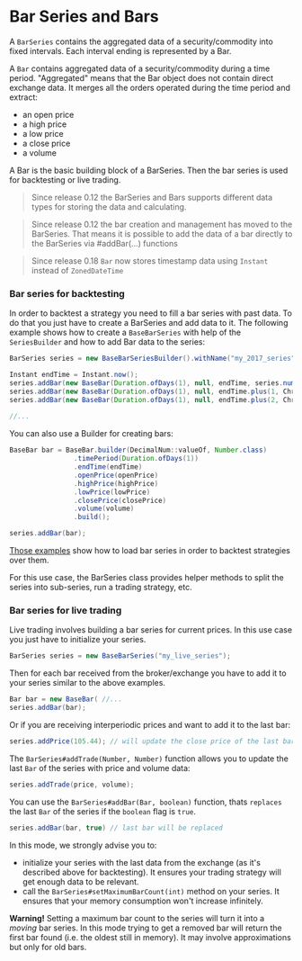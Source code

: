 # Bar Series and Bars
A `BarSeries` contains the aggregated data of a security/commodity into fixed intervals. Each interval ending is represented by a Bar.

A `Bar` contains aggregated data of a security/commodity during a time period. "Aggregated" means that the Bar object does not contain direct exchange data. It merges all the orders operated during the time period and extract:

  * an open price
  * a high price
  * a low price
  * a close price
  * a volume

A Bar is the basic building block of a BarSeries. Then the bar series is used for backtesting or live trading.

> Since release 0.12 the BarSeries and Bars supports different data types for storing the data and calculating.

> Since release 0.12 the bar creation and management has moved to the BarSeries. That means it is possible to add the data of a bar directly to the BarSeries via #addBar(...) functions

> Since release 0.18 `Bar` now stores timestamp data using `Instant` instead of `ZonedDateTime`

### Bar series for backtesting

In order to backtest a strategy you need to fill a bar series with past data. To do that you just have to create a BarSeries and add data to it. The following example shows how to create a `BaseBarSeries` with help of the ``SeriesBuilder`` and how to add Bar data to the series:

```java
BarSeries series = new BaseBarSeriesBuilder().withName("my_2017_series").build();

Instant endTime = Instant.now();
series.addBar(new BaseBar(Duration.ofDays(1), null, endTime, series.numFactory().numOf(105.42), series.numFactory().numOf(112.99), series.numFactory().numOf(104.01), series.numFactory().numOf(111.42), series.numFactory().numOf(1337), series.numFactory().one(), 0));
series.addBar(new BaseBar(Duration.ofDays(1), null, endTime.plus(1, ChronoUnit.DAYS), series.numFactory().numOf(111.43), series.numFactory().numOf(112.83), series.numFactory().numOf(107.77), series.numFactory().numOf(107.99), series.numFactory().numOf(1234), series.numFactory().one(), 0));
series.addBar(new BaseBar(Duration.ofDays(1), null, endTime.plus(2, ChronoUnit.DAYS), series.numFactory().numOf(107.90), series.numFactory().numOf(117.50), series.numFactory().numOf(107.90), series.numFactory().numOf(115.42), series.numFactory().numOf(4242), series.numFactory().one(), 0));
        
//...

```

You can also use a Builder for creating bars:

````java
BaseBar bar = BaseBar.builder(DecimalNum::valueOf, Number.class)
                .timePeriod(Duration.ofDays(1))
                .endTime(endTime)
                .openPrice(openPrice)
                .highPrice(highPrice)
                .lowPrice(lowPrice)
                .closePrice(closePrice)
                .volume(volume)
                .build();

series.addBar(bar);

````

[Those examples](Usage-examples.html) show how to load bar series in order to backtest strategies over them.

For this use case, the BarSeries class provides helper methods to split the series into sub-series, run a trading strategy, etc.

### Bar series for live trading

Live trading involves building a bar series for current prices. In this use case you just have to initialize your series.

```java
BarSeries series = new BaseBarSeries("my_live_series");
```

Then for each bar received from the broker/exchange you have to add it to your series similar to the above examples.

```java
Bar bar = new BaseBar( //...
series.addBar(bar);
```

Or if you are receiving interperiodic prices and want to add it to the last bar:

```java
series.addPrice(105.44); // will update the close price of the last bar (and min/max price if necessary)
```

The `BarSeries#addTrade(Number, Number)` function allows you to update the last `Bar` of the series with price and volume data:

```java
series.addTrade(price, volume);
```

You can use the `BarSeries#addBar(Bar, boolean)` function, thats `replaces` the last `Bar` of the series if the `boolean` flag is `true`.

```java
series.addBar(bar, true) // last bar will be replaced
```

In this mode, we strongly advise you to:

  * initialize your series with the last data from the exchange (as it's described above for backtesting). It ensures your trading strategy will get enough data to be relevant.
  * call the `BarSeries#setMaximumBarCount(int)` method on your series. It ensures that your memory consumption won't increase infinitely.

**Warning!** Setting a maximum bar count to the series will turn it into a *moving* bar series. In this mode trying to get a removed bar will return the first bar found (i.e. the oldest still in memory). It may involve approximations but only for old bars.